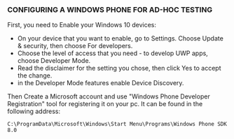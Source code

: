 ﻿
### CONFIGURING A WINDOWS PHONE FOR AD-HOC TESTING

First, you need to Enable your Windows 10 devices:

- On your device that you want to enable, go to Settings. Choose Update & security, then choose For developers.
- Choose the level of access that you need - to develop UWP apps, choose Developer Mode.
- Read the disclaimer for the setting you chose, then click Yes to accept the change.
- in the Developer Mode features enable Device Discovery.

Then Create a Microsoft account and use "Windows Phone Developer Registration" tool for registering it on your pc. It can be found in the following address:

```
C:\ProgramData\Microsoft\Windows\Start Menu\Programs\Windows Phone SDK 8.0
```